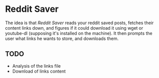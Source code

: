 # Reddit Saver
The idea is that *Reddit Saver* reads your reddit saved posts, fetches their
content links down, and figures if it could download it using wget or
youtube-dl (supposing it's installed on the machine). It then prompts the user
what links he wants to store, and downloads them.

## TODO
- Analysis of the links file
- Download of links content
